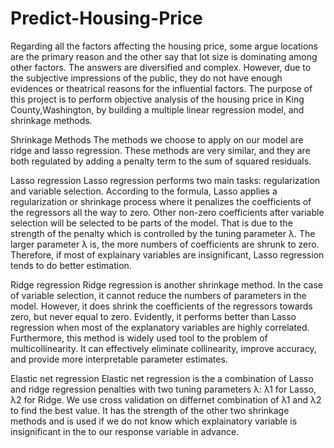 # Predict-Housing-Price

Regarding all the factors affecting the housing price, some argue locations are the primary reason and the other say that lot size is dominating among other factors. The answers are diversified and complex. However, due to the subjective impressions of the public, they do not have enough evidences or theatrical reasons for the influential factors. The purpose of this project is to perform objective analysis of the housing price in King County,Washington, by building a multiple linear regression model, and shrinkage methods.


Shrinkage Methods
The methods we choose to apply on our model are ridge and lasso regression. These methods are very similar, and they are both regulated by adding a penalty term to the sum of squared residuals. 

Lasso regression
Lasso regression performs two main tasks: regularization and variable selection. According to the formula, Lasso applies a regularization or shrinkage process where it penalizes the coefficients of the regressors all the way to zero. Other non-zero coefficients after variable selection will be selected to be parts of the model. That is due to the strength of the penalty which is controlled by the tuning parameter λ. The larger parameter λ is, the more numbers of coefficients are shrunk to zero. Therefore, if most of explainary variables are insignificant, Lasso regression tends to do better estimation.

Ridge regression
Ridge regression is another shrinkage method. In the case of variable selection, it cannot reduce the numbers of parameters in the model. However, it does shrink the coefficients of the regressors towards zero, but never equal to zero. Evidently, it performs better than Lasso regression when most of the explanatory variables are highly correlated. Furthermore, this method is widely used tool to the problem of multicollinearity. It can effectively eliminate collinearity, improve accuracy, and provide more interpretable parameter estimates. 

Elastic net regression
Elastic net regression is the a combination of Lasso and ridge regression penalties with two tuning parameters λ: λ1 for Lasso, λ2 for Ridge. We use cross validation on differnet combination of λ1 and λ2 to find the best value. It has the strength of the other two shrinkage methods and is used if we do not know which explainatory variable is insignificant in the to our response variable in advance.

